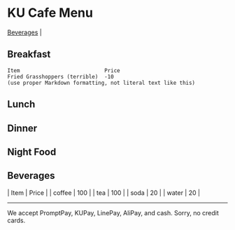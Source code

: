# KU Cafe Menu
[Beverages](#Beverages) |

## Breakfast

    Item                           Price
    Fried Grasshoppers (terrible)  -10
    (use proper Markdown formatting, not literal text like this)

## Lunch 


## Dinner


## Night Food


## Beverages
| Item | Price |
| coffee | 100 |
| tea | 100 |
| soda | 20 |
| water | 20 |



---

We accept PromptPay, KUPay, LinePay, AliPay, and cash. Sorry, no credit cards.
